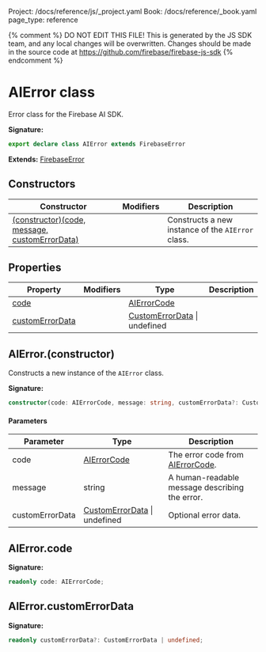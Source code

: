 Project: /docs/reference/js/_project.yaml
Book: /docs/reference/_book.yaml
page_type: reference

{% comment %}
DO NOT EDIT THIS FILE!
This is generated by the JS SDK team, and any local changes will be
overwritten. Changes should be made in the source code at
https://github.com/firebase/firebase-js-sdk
{% endcomment %}

# AIError class
Error class for the Firebase AI SDK.

<b>Signature:</b>

```typescript
export declare class AIError extends FirebaseError 
```
<b>Extends:</b> [FirebaseError](./util.firebaseerror.md#firebaseerror_class)

## Constructors

|  Constructor | Modifiers | Description |
|  --- | --- | --- |
|  [(constructor)(code, message, customErrorData)](./ai.aierror.md#aierrorconstructor) |  | Constructs a new instance of the <code>AIError</code> class. |

## Properties

|  Property | Modifiers | Type | Description |
|  --- | --- | --- | --- |
|  [code](./ai.aierror.md#aierrorcode) |  | [AIErrorCode](./ai.md#aierrorcode) |  |
|  [customErrorData](./ai.aierror.md#aierrorcustomerrordata) |  | [CustomErrorData](./ai.customerrordata.md#customerrordata_interface) \| undefined |  |

## AIError.(constructor)

Constructs a new instance of the `AIError` class.

<b>Signature:</b>

```typescript
constructor(code: AIErrorCode, message: string, customErrorData?: CustomErrorData | undefined);
```

#### Parameters

|  Parameter | Type | Description |
|  --- | --- | --- |
|  code | [AIErrorCode](./ai.md#aierrorcode) | The error code from [AIErrorCode](./ai.md#aierrorcode)<!-- -->. |
|  message | string | A human-readable message describing the error. |
|  customErrorData | [CustomErrorData](./ai.customerrordata.md#customerrordata_interface) \| undefined | Optional error data. |

## AIError.code

<b>Signature:</b>

```typescript
readonly code: AIErrorCode;
```

## AIError.customErrorData

<b>Signature:</b>

```typescript
readonly customErrorData?: CustomErrorData | undefined;
```
